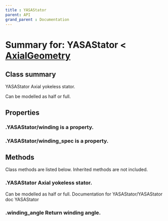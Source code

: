 ```yaml
---
title : YASAStator
parent: API
grand_parent : Documentation
---
```

# Summary for: **YASAStator**  < [AxialGeometry](AxialGeometry.html)

## Class summary

YASAStator Axial yokeless stator.

Can be modelled as half or full.

## Properties

### .YASAStator/**winding** is a property.

### .YASAStator/**winding_spec** is a property.


## Methods

Class methods are listed below. Inherited methods are not included.

### .**YASAStator** Axial yokeless stator.

Can be modelled as half or full.
Documentation for YASAStator/YASAStator
doc YASAStator

### .**winding_angle** Return winding angle.


